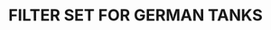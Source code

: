 ---
title: "FILTER SET FOR GERMAN TANKS"
price: "TBA"
desc: "Bez opisa"
img_path: "/assets/img/A.MIG-7453.jpg"
brand: AMMO
available: true
special_offer: false
soon: false
cat: "Weathering"
subcat: ""
subsubcat: "wet-setovi"
---